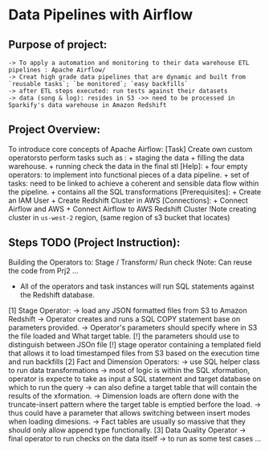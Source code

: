 # Data Pipelines with Airflow
## Purpose of project:
    -> To apply a automation and monitoring to their data warehouse ETL pipelines : Apache Airflow/
    -> Creat high grade data pipelines that are dynamic and built from `reusable tasks`; `be monitored`; `easy backfills`
    -> after ETL steps executed: run tests against their datasets
    -> data (song & log): resides in S3 ->> need to be processed in Sparkify's data warehouse in Amazon Redshift

## Project Overview:
To introduce core concepts of Apache Airflow:
[Task] Create own custom operatorsto perform tasks such as : 
    + staging the data
    + filling the data warehouse.
    + running check the data in the final stl
[Help]:
    + four empty operators: to implement into functional pieces of a data pipeline.
    + set of tasks: need to be linked to achieve a coherent and sensible data flow within the pipeline.
    + contains all the SQL transformations
[Prerequisites]:
    + Create an IAM User 
    + Create Redshift Cluster in AWS
[Connections]:
    + Connect Airflow and AWS
    + Connect Airflow to AWS Redshift Cluster
    !Note creating cluster in `us-west-2` region, (same region of s3 bucket that locates)

## Steps TODO (Project Instruction):

Building the Operators to: Stage / Transform/ Run check 
!Note: Can reuse the code from Prj2 ...
+ All of the operators and task instances will run SQL statements against the Redshift database.

[1] Stage Operator:
    -> load any JSON formatted files from S3 to Amazon Redshift
    -> Operator creates and runs a SQL COPY statement base on parameters provided.
    -> Operator's parameters should specify where in S3 the file loaded and What target table.
    [!]  the parameters should use to distinguish between JSOn file
    [!] stage operator containing a templated field that allows it to load timestamped files from S3 based on the execution time and run backfills
[2] Fact and Dimension Operators:
    -> use SQL helper class to run data transformations
    -> most of logic is within the SQL xformation, operator is expecte to take as input a SQL statement and target database on which to run the query
    -> can also define a target table that will contain the results of the xformation.
    -> Dimension loads are oftern done with the truncate-insert pattern where the target table is emptied berfore the load. -> thus could have a parameter that allows switching between insert modes when loading dimesions.
    -> Fact tables are usually so massive that they should only allow append type functionally.
[3] Data Quality Operator
    -> final operator to run checks on the data itself
    -> to run as some test cases ...





